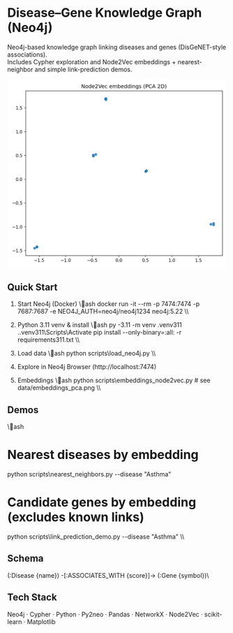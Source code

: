 ﻿# Disease–Gene Knowledge Graph (Neo4j)

Neo4j-based knowledge graph linking diseases and genes (DisGeNET-style associations).  
Includes Cypher exploration and Node2Vec embeddings + nearest-neighbor and simple link-prediction demos.

![Embeddings 2D (Node2Vec + PCA)](data/embeddings_pca.png)

## Quick Start
1) Start Neo4j (Docker)
\\\ash
docker run -it --rm -p 7474:7474 -p 7687:7687 -e NEO4J_AUTH=neo4j/neo4j1234 neo4j:5.22
\\\

2) Python 3.11 venv & install
\\\ash
py -3.11 -m venv .venv311
.\.venv311\Scripts\Activate
pip install --only-binary=:all: -r requirements311.txt
\\\

3) Load data
\\\ash
python scripts\load_neo4j.py
\\\

4) Explore in Neo4j Browser (http://localhost:7474)

5) Embeddings
\\\ash
python scripts\embeddings_node2vec.py  # see data/embeddings_pca.png
\\\

## Demos
\\\ash
# Nearest diseases by embedding
python scripts\nearest_neighbors.py --disease "Asthma"

# Candidate genes by embedding (excludes known links)
python scripts\link_prediction_demo.py --disease "Asthma"
\\\

## Schema
\(:Disease {name}) -[:ASSOCIATES_WITH {score}]-> (:Gene {symbol})\

## Tech Stack
Neo4j · Cypher · Python · Py2neo · Pandas · NetworkX · Node2Vec · scikit-learn · Matplotlib
